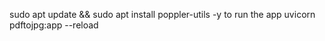  sudo apt update && sudo apt install poppler-utils -y
to run the app 
uvicorn pdftojpg:app --reload
